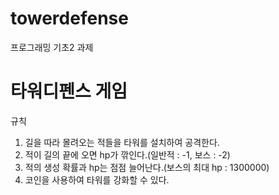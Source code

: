 # towerdefense

프로그래밍 기초2 과제






# 타워디펜스 게임

규칙
1. 길을 따라 몰려오는 적들을 타워를 설치하여 공격한다.
2. 적이 길의 끝에 오면 hp가 깎인다.(일반적 : -1, 보스 : -2)
3. 적의 생성 확률과 hp는 점점 늘어난다.(보스의 최대 hp : 1300000)
4. 코인을 사용하여 타워를 강화할 수 있다.
